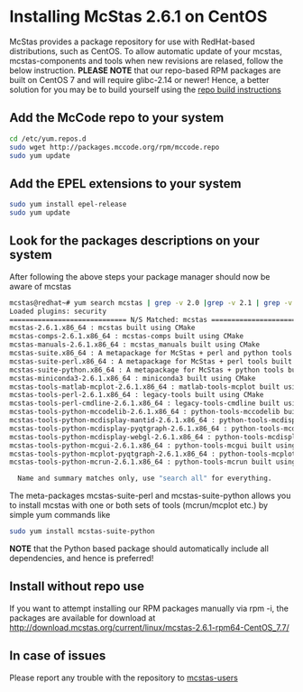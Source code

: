 # Installing McStas 2.6.1 on CentOS 

McStas provides a package repository for use with RedHat-based distributions, such as CentOS. To allow automatic update of your mcstas, mcstas-components and tools when new revisions are relased, follow the below instruction. **PLEASE NOTE** that our repo-based RPM packages are built on CentOS 7 and will require glibc-2.14 or newer! Hence, a better solution for you may be to build yourself using the [repo build instructions](https://github.com/McStasMcXtrace/McCode/wiki/Building-McStas-McXtrace)


## Add the McCode repo to your system
```bash
cd /etc/yum.repos.d
sudo wget http://packages.mccode.org/rpm/mccode.repo
sudo yum update
```


## Add the EPEL extensions to your system
```bash
sudo yum install epel-release
sudo yum update
```

## Look for the packages descriptions on your system
After following the above steps your package manager should now be aware of mcstas

```bash
mcstas@redhat~# yum search mcstas | grep -v 2.0 |grep -v 2.1 | grep -v 2.2 | grep -v 2.3 | grep -v 2.4 | grep -v 2.5
Loaded plugins: security
============================= N/S Matched: mcstas ==============================
mcstas-2.6.1.x86_64 : mcstas built using CMake
mcstas-comps-2.6.1.x86_64 : mcstas-comps built using CMake
mcstas-manuals-2.6.1.x86_64 : mcstas_manuals built using CMake
mcstas-suite.x86_64 : A metapackage for McStas + perl and python tools built using CMake
mcstas-suite-perl.x86_64 : A metapackage for McStas + perl tools built using CMake
mcstas-suite-python.x86_64 : A metapackage for McStas + python tools built using CMake
mcstas-miniconda3-2.6.1.x86_64 : miniconda3 built using CMake
mcstas-tools-matlab-mcplot-2.6.1.x86_64 : matlab-tools-mcplot built using CMake
mcstas-tools-perl-2.6.1.x86_64 : legacy-tools built using CMake
mcstas-tools-perl-cmdline-2.6.1.x86_64 : legacy-tools-cmdline built using CMake
mcstas-tools-python-mccodelib-2.6.1.x86_64 : python-tools-mccodelib built using CMake
mcstas-tools-python-mcdisplay-mantid-2.6.1.x86_64 : python-tools-mcdisplay-mantid built using CMake
mcstas-tools-python-mcdisplay-pyqtgraph-2.6.1.x86_64 : python-tools-mcdisplay-pyqtgraph built using CMake
mcstas-tools-python-mcdisplay-webgl-2.6.1.x86_64 : python-tools-mcdisplay-webgl
mcstas-tools-python-mcgui-2.6.1.x86_64 : python-tools-mcgui built using CMake
mcstas-tools-python-mcplot-pyqtgraph-2.6.1.x86_64 : python-tools-mcplot-pyqtgraph built using CMake
mcstas-tools-python-mcrun-2.6.1.x86_64 : python-tools-mcrun built using CMake

  Name and summary matches only, use "search all" for everything.
```
The meta-packages mcstas-suite-perl and mcstas-suite-python allows you to install mcstas with one or both sets of tools (mcrun/mcplot etc.) by simple yum commands like

```bash
sudo yum install mcstas-suite-python
```

**NOTE** that the Python based package should automatically include
all dependencies, and hence is preferred!

## Install without repo use
If you want to attempt installing our RPM packages manually via rpm -i, the packages are available for download at http://download.mcstas.org/current/linux/mcstas-2.6.1-rpm64-CentOS_7.7/


## In case of issues
Please report any trouble with the repository to [mcstas-users](mailto:mcstas-users@mcstas.org)

